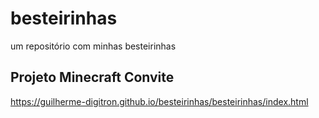 # besteirinhas
um repositório com minhas besteirinhas

## Projeto Minecraft Convite
https://guilherme-digitron.github.io/besteirinhas/besteirinhas/index.html
